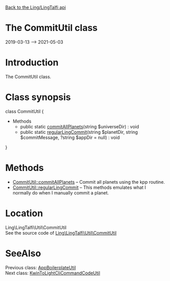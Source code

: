 [Back to the Ling/LingTalfi api](https://github.com/lingtalfi/LingTalfi/blob/master/doc/api/Ling/LingTalfi.md)



The CommitUtil class
================
2019-03-13 --> 2021-05-03






Introduction
============

The CommitUtil class.



Class synopsis
==============


class <span class="pl-k">CommitUtil</span>  {

- Methods
    - public static [commitAllPlanets](https://github.com/lingtalfi/LingTalfi/blob/master/doc/api/Ling/LingTalfi/Util/CommitUtil/commitAllPlanets.md)(string $universeDir) : void
    - public static [regularLingCommit](https://github.com/lingtalfi/LingTalfi/blob/master/doc/api/Ling/LingTalfi/Util/CommitUtil/regularLingCommit.md)(string $planetDir, string $commitMessage, ?string $appDir = null) : void

}






Methods
==============

- [CommitUtil::commitAllPlanets](https://github.com/lingtalfi/LingTalfi/blob/master/doc/api/Ling/LingTalfi/Util/CommitUtil/commitAllPlanets.md) &ndash; Commit all planets using the kpp routine.
- [CommitUtil::regularLingCommit](https://github.com/lingtalfi/LingTalfi/blob/master/doc/api/Ling/LingTalfi/Util/CommitUtil/regularLingCommit.md) &ndash; This methods emulates what I normally do when I manually commit a planet.





Location
=============
Ling\LingTalfi\Util\CommitUtil<br>
See the source code of [Ling\LingTalfi\Util\CommitUtil](https://github.com/lingtalfi/LingTalfi/blob/master/Util/CommitUtil.php)



SeeAlso
==============
Previous class: [AppBoilerplateUtil](https://github.com/lingtalfi/LingTalfi/blob/master/doc/api/Ling/LingTalfi/Util/AppBoilerplateUtil.md)<br>Next class: [KwinToLightCliCommandCodeUtil](https://github.com/lingtalfi/LingTalfi/blob/master/doc/api/Ling/LingTalfi/Util/KwinToLightCliCommandCodeUtil.md)<br>
